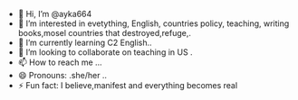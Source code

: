 - 👋 Hi, I’m @ayka664
- 👀 I’m interested in evetything, English, countries policy, teaching, writing books,mosel countries that destroyed,refuge,.
- 🌱 I’m currently learning C2 English..
- 💞️ I’m looking to collaborate on teaching in US .
- 📫 How to reach me ...
- 😄 Pronouns: .she/her ..
- ⚡ Fun fact:  I believe,manifest and everything becomes real

<!---
ayka664/ayka664 is a ✨ special ✨ repository because its `README.md` (this file) appears on your GitHub profile.
You can click the Preview link to take a look at your changes.
--->
